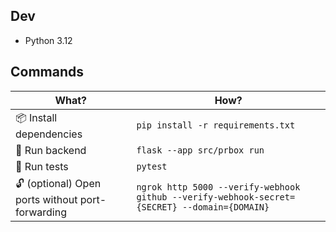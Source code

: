 ## Dev

- Python 3.12

## Commands

| What?                                           | How?                                                                                         |
| ----------------------------------------------- | -------------------------------------------------------------------------------------------- |
| 📦 Install dependencies                          | `pip install -r requirements.txt`                                                            |
| 🚀 Run backend                                   | `flask --app src/prbox run`                                                                  |
| 🧪 Run tests                                     | `pytest`                                                                                     |
| 🔓 (optional) Open ports without port-forwarding | `ngrok http 5000 --verify-webhook github --verify-webhook-secret={SECRET} --domain={DOMAIN}` |
